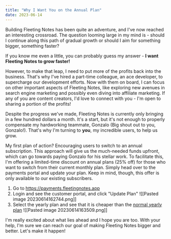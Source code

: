 ```yaml
---
title: "Why I Want You on the Annual Plan"
date: 2023-06-14
---
```

Building Fleeting Notes has been quite an adventure, and I've now reached an interesting crossroad. The question looming large in my mind is - should I continue along this path of gradual growth or should I aim for something bigger, something faster?

If you know me even a little, you can probably guess my answer - **I want Fleeting Notes to grow faster!**

However, to make that leap, I need to put more of the profits back into the business. That's why I've hired a part-time colleague, an ace developer, to supercharge our development efforts. Now with them on board, I can focus on other important aspects of Fleeting Notes, like exploring new avenues in search engine marketing and possibly even diving into affiliate marketing. If any of you are content creators, I'd love to connect with you - I'm open to sharing a portion of the profits!

Despite the progress we've made, Fleeting Notes is currently only bringing in a few hundred dollars a month. It's a start, but it's not enough to properly compensate my hardworking teammate, Gonzalo (Big shout out to you, Gonzalo!). That's why I'm turning to **you**, my incredible users, to help us grow.

My first plan of action? Encouraging users to switch to an annual subscription. This approach will give us the much-needed funds upfront, which can go towards paying Gonzalo for his stellar work. To facilitate this, I'm offering a limited-time discount on annual plans (25% off) for those who want to switch from their current monthly plan. Simply head over to the payments portal and update your plan. Keep in mind, though, this offer is only available to our existing subscribers.

1. Go to https://payments.fleetingnotes.app
2. Login and see the customer portal, and click "Update Plan"
![[Pasted image 20230614162744.png]]
3. Select the yearly plan and see that it is cheaper than the [normal yearly plan](https://www.fleetingnotes.app/pricing)
![[Pasted image 20230614163509.png]]

I'm really excited about what lies ahead and I hope you are too. With your help, I'm sure we can reach our goal of making Fleeting Notes bigger and better. Let's make it happen!